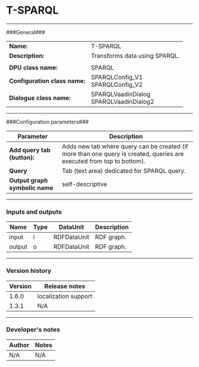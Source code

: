 # T-SPARQL #
----------

###General###

|                              |                                                               |
|------------------------------|---------------------------------------------------------------|
|**Name:**                     |T-SPARQL                                              |
|**Description:**              |Transforms data using SPARQL. |
|                              |                                                               |
|**DPU class name:**           |SPARQL     | 
|**Configuration class name:** |SPARQLConfig_V1<BR>SPARQLConfig_V2                           |
|**Dialogue class name:**      |SPARQLVaadinDialog<BR>SPARQLVaadinDialog2 | 

***

###Configuration parameters###


|Parameter                        |Description                             |                                                        
|---------------------------------|----------------------------------------|
|**Add query tab (button):** |Adds new tab where query can be created (if more than one query is created, queries are executed from top to bottom). |
|**Query**|Tab (text area) dedicated for SPARQL query.  | 
|**Output graph symbolic name** |self-descriptive |

***

### Inputs and outputs ###

|Name                |Type       |DataUnit                         |Description                        |
|--------------------|-----------|---------------------------------|-----------------------------------|
|input  |i |RDFDataUnit  |RDF graph.  |
|output |o |RDFDataUnit  |RDF graph.  |

***

### Version history ###

|Version            |Release notes                                   |
|-------------------|------------------------------------------------|
|1.6.0              |localization support                            |                                
|1.3.1              |N/A                                             |                                


***

### Developer's notes ###

|Author            |Notes                 |
|------------------|----------------------|
|N/A               |N/A                   | 


